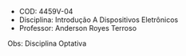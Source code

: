 -   COD: 4459V-04
-   Disciplina: Introdução A Dispositivos Eletrônicos
-   Professor: Anderson Royes Terroso

Obs: Disciplina Optativa
